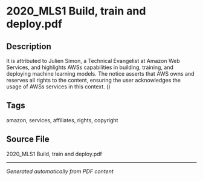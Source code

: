 # 2020_MLS1 Build, train and deploy.pdf

## Description
It is attributed to Julien Simon, a Technical Evangelist at Amazon Web Services, and highlights AWSs capabilities in building, training, and deploying machine learning models. The notice asserts that AWS owns and reserves all rights to the content, ensuring the user acknowledges the usage of AWSs services in this context. ()
## Tags
amazon, services, affiliates, rights, copyright

## Source File
2020_MLS1 Build, train and deploy.pdf

---
*Generated automatically from PDF content*
